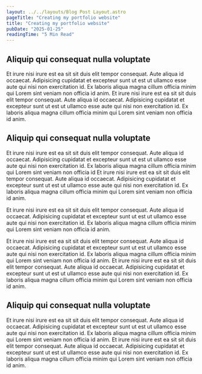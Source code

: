 ```yaml
---
layout: ../../layouts/Blog Post Layout.astro
pageTitle: "Creating my portfolio website"
title: "Creating my portfolio website"
pubDate: "2025-01-25"
readingTime: "5 Min Read"
---
```


## Aliquip qui consequat nulla voluptate

Et irure nisi irure est ea sit sit duis elit tempor consequat. Aute
aliqua id occaecat. Adipisicing cupidatat et excepteur sunt ut est
ut ullamco esse aute qui nisi non exercitation id. Ex laboris aliqua
magna cillum officia minim qui Lorem sint veniam non officia id
anim. Et irure nisi irure est ea sit sit duis elit tempor consequat.
Aute aliqua id occaecat. Adipisicing cupidatat et excepteur sunt ut
est ut ullamco esse aute qui nisi non exercitation id. Ex laboris
aliqua magna cillum officia minim qui Lorem sint veniam non officia
id anim.

## Aliquip qui consequat nulla voluptate

Et irure nisi irure est ea sit sit duis elit tempor consequat. Aute
aliqua id occaecat. Adipisicing cupidatat et excepteur sunt ut est
ut ullamco esse aute qui nisi non exercitation id. Ex laboris aliqua
magna cillum officia minim qui Lorem sint veniam non officia id Et
irure nisi irure est ea sit sit duis elit tempor consequat. Aute
aliqua id occaecat. Adipisicing cupidatat et excepteur sunt ut est
ut ullamco esse aute qui nisi non exercitation id. Ex laboris aliqua
magna cillum officia minim qui Lorem sint veniam non officia id
anim.

Et irure nisi irure est ea sit sit duis elit tempor consequat. Aute
aliqua id occaecat. Adipisicing cupidatat et excepteur sunt ut est
ut ullamco esse aute qui nisi non exercitation id. Ex laboris aliqua
magna cillum officia minim qui Lorem sint veniam non officia id
anim.

Et irure nisi irure est ea sit sit duis elit tempor consequat. Aute
aliqua id occaecat. Adipisicing cupidatat et excepteur sunt ut est
ut ullamco esse aute qui nisi non exercitation id. Ex laboris aliqua
magna cillum officia minim qui Lorem sint veniam non officia id
anim. Et irure nisi irure est ea sit sit duis elit tempor consequat.
Aute aliqua id occaecat. Adipisicing cupidatat et excepteur sunt ut
est ut ullamco esse aute qui nisi non exercitation id. Ex laboris
aliqua magna cillum officia minim qui Lorem sint veniam non officia
id anim.

## Aliquip qui consequat nulla voluptate

Et irure nisi irure est ea sit sit duis elit tempor consequat. Aute
aliqua id occaecat. Adipisicing cupidatat et excepteur sunt ut est
ut ullamco esse aute qui nisi non exercitation id. Ex laboris aliqua
magna cillum officia minim qui Lorem sint veniam non officia id
anim. Et irure nisi irure est ea sit sit duis elit tempor consequat.
Aute aliqua id occaecat. Adipisicing cupidatat et excepteur sunt ut
est ut ullamco esse aute qui nisi non exercitation id. Ex laboris
aliqua magna cillum officia minim qui Lorem sint veniam non officia
id anim.
